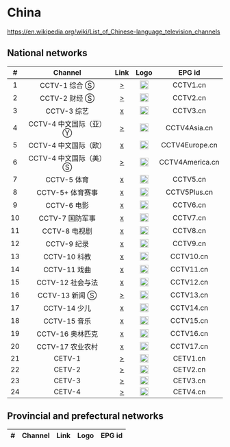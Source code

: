 <h1>China</h1>

https://en.wikipedia.org/wiki/List_of_Chinese-language_television_channels

<h2>National networks</h2>

| #    | Channel        | Link  | Logo | EPG id |
|:----:|:--------------:|:-----:|:----:|:------:|
| 1    | CCTV-1 综合 Ⓢ   | [>](https://cctvwbndtxy.liveplay.myqcloud.com/cctvwbnd/jzcctv1_2/index.m3u8) | <img height="20" src="https://i.imgur.com/uHU6Vc0.png"/> | CCTV1.cn |
| 2    | CCTV-2 财经 Ⓢ   | [>](https://cctvwbndtxy.liveplay.myqcloud.com/cctvwbnd/jzcctv2_2/index.m3u8) | <img height="20" src="https://i.imgur.com/6C9JEYt.png"/> | CCTV2.cn |
| 3    | CCTV-3 综艺    | [x](https://cctvwbcdtxyhw.liveplay.myqcloud.com/cctvwbcd/cdrmjzcctv3_1/index.m3u8) | <img height="20" src="https://i.imgur.com/Mh1N35D.png"/> | CCTV3.cn |
| 4    | CCTV-4 中文国际（亚） Ⓨ | [>](https://www.youtube.com/watch?v=QTz6avPD4Ns) | <img height="20" src="https://i.imgur.com/ovUSVEQ.png"/> | CCTV4Asia.cn |
| 5    | CCTV-4 中文国际（欧） | [x](https://cctvwbcdtxyhw.liveplay.myqcloud.com/cctvwbcd/cdrmjzcctveurope_1/index.m3u8) | <img height="20" src="https://i.imgur.com/kx8metk.png"/> | CCTV4Europe.cn |
| 6    | CCTV-4 中文国际（美） Ⓢ | [>](https://global.cgtn.cicc.media.caton.cloud/master/cgtn-america.m3u8) | <img height="20" src="https://i.imgur.com/1TPiRqR.png"/> | CCTV4America.cn |
| 7    | CCTV-5 体育    | [x](https://cctv5wbcdtxyhw.liveplay.myqcloud.com/cctv5wbcd/cdrmjzcctv5_1/index.m3u8) | <img height="20" src="https://i.imgur.com/Mut2omN.png"/> | CCTV5.cn |
| 8    | CCTV-5+ 体育赛事 | [x](https://cctv5wbcdtxyhw.liveplay.myqcloud.com/cctv5wbcd/cdrmjzcctv5plus_1/index.m3u8) | <img height="20" src="https://i.imgur.com/UNjmQVS.png"/> | CCTV5Plus.cn |
| 9    | CCTV-6 电影    | [x](https://cctvwbcdtxyhw.liveplay.myqcloud.com/cctvwbcd/cdrmjzcctv6_1/index.m3u8) | <img height="20" src="https://i.imgur.com/SsPN5I3.png"/> | CCTV6.cn |
| 10   | CCTV-7 国防军事 | [x](https://cctvwbcdtxyhw.liveplay.myqcloud.com/cctvwbcd/cdrmjzcctv7_1/index.m3u8) | <img height="20" src="https://i.imgur.com/GhXlUpM.png"/> | CCTV7.cn |
| 11   | CCTV-8 电视剧  | [x](https://cctvwbcdtxyhw.liveplay.myqcloud.com/cctvwbcd/cdrmjzcctv8_1/index.m3u8) | <img height="20" src="https://i.imgur.com/Qg1opg9.png"/> | CCTV8.cn |
| 12   | CCTV-9 纪录    | [x](https://cctvwbcdtxyhw.liveplay.myqcloud.com/cctvwbcd/cdrmjzcctv9_1/index.m3u8) | <img height="20" src="https://i.imgur.com/Ruyzhu5.png"/> | CCTV9.cn |
| 13   | CCTV-10 科教   | [x](https://cctvwbcdtxyhw.liveplay.myqcloud.com/cctvwbcd/cdrmjzcctv10_1/index.m3u8) | <img height="20" src="https://i.imgur.com/W8JNs1s.png"/> | CCTV10.cn |
| 14   | CCTV-11 戏曲   | [x](https://cctvwbcdtxyhw.liveplay.myqcloud.com/cctvwbcd/cdrmjzcctv11_1/index.m3u8) | <img height="20" src="https://i.imgur.com/0MeegZK.png"/> | CCTV11.cn |
| 15   | CCTV-12 社会与法 | [x](https://cctvwbcdtxyhw.liveplay.myqcloud.com/cctvwbcd/cdrmjzcctv12_1/index.m3u8) | <img height="20" src="https://i.imgur.com/gZNwF1a.png"/> | CCTV12.cn |
| 16   | CCTV-13 新闻 Ⓢ  | [>](https://cctvwbndtxyhw.liveplay.myqcloud.com/cctvwbnd/jzcctv13_2/index.m3u8) | <img height="20" src="https://i.imgur.com/pPO8uJN.png"/> | CCTV13.cn |
| 17   | CCTV-14 少儿   | [x](https://cctvwbcdtxyhw.liveplay.myqcloud.com/cctvwbnd/cdrmjzcctv14_1/index.m3u8) | <img height="20" src="https://i.imgur.com/SORrhtE.png"/> | CCTV14.cn |
| 18   | CCTV-15 音乐   | [x](https://cctvwbcdtxyhw.liveplay.myqcloud.com/cctvwbcd/cdrmjzcctv15_1/index.m3u8) | <img height="20" src="https://i.imgur.com/V9I1ZyB.png"/> | CCTV15.cn |
| 19   | CCTV-16 奥林匹克 | [x](https://cctv5wbcdtxyhw.liveplay.myqcloud.com/cctv5wbcd/cdrmjzcctv16_1/index.m3u8) | <img height="20" src="https://i.imgur.com/gaA4Cjy.png"/> | CCTV16.cn |
| 20   | CCTV-17 农业农村 | [x](https://cctvwbcdtxyhw.liveplay.myqcloud.com/cctvwbcd/cdrmjzcctv17_1/index.m3u8) | <img height="20" src="https://i.imgur.com/XMsoHut.png"/> | CCTV17.cn |
| 21   | CETV-1         | [>](http://txycsbl.centv.cn/zb/0628cetv1.m3u8) | <img height="20" src="https://i.imgur.com/AMcIAOV.png"/> | CETV1.cn |
| 22   | CETV-2         | [>](http://txycsbl.centv.cn/zb/0822cetv2.m3u8) | <img height="20" src="https://i.imgur.com/a9mvoeP.png"/> | CETV2.cn |
| 23   | CETV-3         | [>](http://txycsbl.centv.cn/zb/0822cetv3.m3u8) | <img height="20" src="https://i.imgur.com/t8o5ZKt.png"/> | CETV3.cn |
| 24   | CETV-4         | [>](http://txycsbl.centv.cn/zb/0822cetv4.m3u8) | <img height="20" src="https://i.imgur.com/BRe0ybV.png"/> | CETV4.cn |

<h2>Provincial and prefectural networks</h2>

| #    | Channel        | Link  | Logo | EPG id |
|:----:|:--------------:|:-----:|:----:|:------:|
